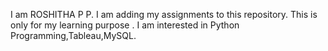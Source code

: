 I am ROSHITHA P P. I am adding my assignments to this repository. This is only for my learning purpose . I am interested in Python Programming,Tableau,MySQL.
